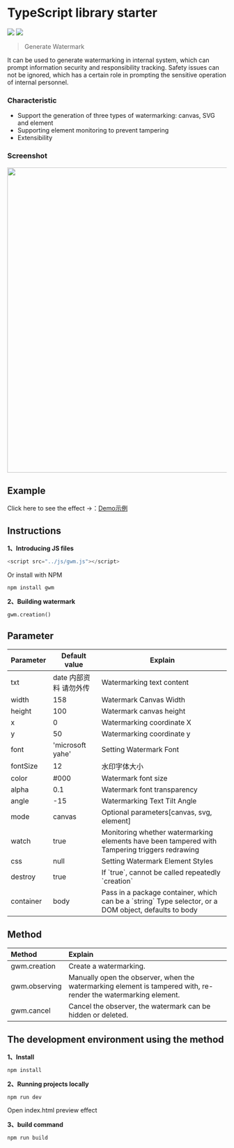 # TypeScript library starter

[![](https://img.shields.io/npm/v/gwm.svg)](https://www.npmjs.com/package/gwm)
[![](https://img.shields.io/npm/dm/gwm.svg)](https://www.npmjs.com/package/gwm)

> Generate Watermark

It can be used to generate watermarking in internal system, which can prompt information security and responsibility tracking. Safety issues can not be ignored, which has a certain role in prompting the sensitive operation of internal personnel.

### Characteristic
+ Support the generation of three types of watermarking: canvas, SVG and element
+ Supporting element monitoring to prevent tampering
+ Extensibility

### Screenshot
<p align="center"><img src="https://raw.githubusercontent.com/loadchange/gwm/master/images/demo.png" width="700"></p>

## Example
Click here to see the effect →：[Demo示例](https://loadchange.github.io/gwm/index.html)


## Instructions
**1、Introducing JS files**
```javascript
<script src="../js/gwm.js"></script>
```
Or install with NPM
```
npm install gwm
```

**2、Building watermark**
```
gwm.creation()
```

## Parameter
<table>
    <thead>
        <tr>
            <th>Parameter</th>
            <th>Default value</th>
            <th>Explain</th>
        </tr>                           
    </thead>
    <tbody>
        <tr>
            <td>txt</td>
            <td>date 内部资料 请勿外传</td>
            <td>Watermarking text content</td>
        </tr>
        <tr>
            <td>width</td>
            <td>158</td>
            <td>Watermark Canvas Width</td>
        </tr>
        <tr>
            <td>height</td>
            <td>100</td>
            <td>Watermark canvas height</td>
        </tr>
        <tr>
            <td>x</td>
            <td>0</td>
            <td>Watermarking coordinate X</td>
        </tr>
        <tr>
            <td>y</td>
            <td>50</td>
            <td>Watermarking coordinate y</td>
        </tr>
        <tr>
            <td>font</td>
            <td>'microsoft yahe'</td>
            <td>Setting Watermark Font</td>
        </tr>
        <tr>
            <td>fontSize</td>
            <td>12</td>
            <td>水印字体大小</td>
        </tr>
        <tr>
            <td>color</td>
            <td>#000</td>
            <td>Watermark font size</td>
        </tr>
        <tr>
            <td>alpha</td>
            <td>0.1</td>
            <td>Watermark font transparency</td>
        </tr>
        <tr>
            <td>angle</td>
            <td>-15</td>
            <td>Watermarking Text Tilt Angle</td>
        </tr>
        <tr>
            <td>mode</td>
            <td>canvas</td>
            <td>Optional parameters[canvas, svg, element]</td>
        </tr>
        <tr>
            <td>watch</td>
            <td>true</td>
            <td>Monitoring whether watermarking elements have been tampered with<br>Tampering triggers redrawing</td>
        </tr>
        <tr>
            <td>css</td>
            <td>null</td>
            <td>Setting Watermark Element Styles</td>
        </tr>
        <tr>
            <td>destroy</td>
            <td>true</td>
            <td>If `true`, cannot be called repeatedly `creation`</td>
        </tr>
        <tr>
            <td>container</td>
            <td>body</td>
            <td>Pass in a package container, which can be a `string` Type selector, or a DOM object, defaults to body</td>
        </tr>
    </tbody>
</table>


## Method
| Method            | Explain  |
| :--------       | :----  |
| gwm.creation | Create a watermarking. |
| gwm.observing | Manually open the observer, when the watermarking element is tampered with, re-render the watermarking element. |
| gwm.cancel | Cancel the observer, the watermark can be hidden or deleted. |


## The development environment using the method
**1、Install**
```
npm install
```

**2、Running projects locally**
```
npm run dev
```
Open index.html preview effect

**3、build command**
```
npm run build
```
